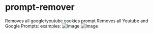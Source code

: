 # prompt-remover
Removes all google/youtube cookies prompt
Removes all Youtube and Google Prompts:
examples:
![image](https://github.com/SlimyRedstone/prompt-remover/assets/49628477/88aa2d15-cc2e-446f-a599-1e71b36cc002)
![image](https://github.com/SlimyRedstone/prompt-remover/assets/49628477/82fa9dfb-ddad-4582-bc00-4be51a9d63b7)
